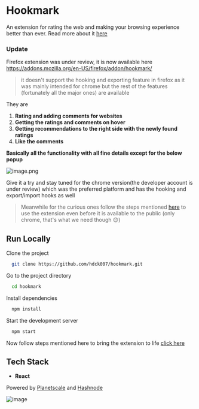 
# Hookmark

An extension for rating the web and making your browsing experience better than ever. Read more about it [here](https://haridarshan.hashnode.dev/introducing-hookmark)

### Update
Firefox extension was under review, it is now available here https://addons.mozilla.org/en-US/firefox/addon/hookmark/ 
> it doesn't support the hooking and exporting feature in firefox as it was mainly intended for chrome but the rest of the features (fortunately all the  major ones) are 
> available

They are
1. **Rating and adding comments for websites**
2. **Getting the ratings and comments on hover**
3. **Getting recommendations to the right side with the newly found ratings**
4. **Like the comments**

**Basically all the functionality with all fine details except for the below popup**

![image.png](https://cdn.hashnode.com/res/hashnode/image/upload/v1659367243179/Yz4gdf2oW_.png)

Give it a try and stay tuned for the chrome version(the developer account is under review) which was the preferred platform and has the hooking and export/import hooks as well

> Meanwhile for the curious ones follow the steps mentioned [here](https://haridarshan.hashnode.dev/introducing-hookmark#heading-using-the-frontend) to use the 
> extension even before it is available to the public (only chrome,  that's what we need though 😊)


## Run Locally

Clone the project

```bash
  git clone https://github.com/hdck007/hookmark.git
```

Go to the project directory

```bash
  cd hookmark
```

Install dependencies

```bash
  npm install
```

Start the development server

```bash
  npm start
```
Now follow steps mentioned here to bring the extension to life [click here](https://haridarshan.hashnode.dev/introducing-hookmark#heading-using-the-frontend)

## Tech Stack

- **React**

Powered by [Planetscale](https://planetscale.com/) and [Hashnode](https://hashnode.com/)


![image](https://user-images.githubusercontent.com/68905333/182065498-9312d45e-54f7-4347-b8c8-842fd88474c2.png)


